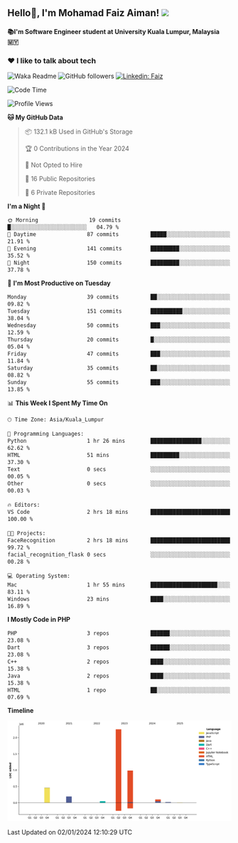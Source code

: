 <h2> Hello👋, I'm Mohamad Faiz Aiman! <img src="https://media.giphy.com/media/12oufCB0MyZ1Go/giphy.gif" width="50"></h2>

#### 📚I'm Software Engineer student at University Kuala Lumpur, Malaysia 🇲🇾
###  ❤️ I like to talk about tech 


![Waka Readme](https://github.com/anmol098/anmol098/workflows/Waka%20Readme/badge.svg)
![GitHub followers](https://img.shields.io/github/followers/faizaiman?label=Follow&style=social)
[![Linkedin: Faiz](https://img.shields.io/badge/-Faiz-blue?style=flat-square&logo=Linkedin&logoColor=white&link=https://www.linkedin.com/in/mohamad-faiz-aiman-623747192/)](https://www.linkedin.com/in/mohamad-faiz-aiman-623747192/)

<!--START_SECTION:waka-->
![Code Time](http://img.shields.io/badge/Code%20Time-209%20hrs%2042%20mins-blue)

![Profile Views](http://img.shields.io/badge/Profile%20Views-0-blue)

**🐱 My GitHub Data** 

> 📦 132.1 kB Used in GitHub's Storage 
 > 
> 🏆 0 Contributions in the Year 2024
 > 
> 🚫 Not Opted to Hire
 > 
> 📜 16 Public Repositories 
 > 
> 🔑 6 Private Repositories 
 > 
**I'm a Night 🦉** 

```text
🌞 Morning                19 commits          █░░░░░░░░░░░░░░░░░░░░░░░░   04.79 % 
🌆 Daytime                87 commits          █████░░░░░░░░░░░░░░░░░░░░   21.91 % 
🌃 Evening                141 commits         █████████░░░░░░░░░░░░░░░░   35.52 % 
🌙 Night                  150 commits         █████████░░░░░░░░░░░░░░░░   37.78 % 
```
📅 **I'm Most Productive on Tuesday** 

```text
Monday                   39 commits          ██░░░░░░░░░░░░░░░░░░░░░░░   09.82 % 
Tuesday                  151 commits         ██████████░░░░░░░░░░░░░░░   38.04 % 
Wednesday                50 commits          ███░░░░░░░░░░░░░░░░░░░░░░   12.59 % 
Thursday                 20 commits          █░░░░░░░░░░░░░░░░░░░░░░░░   05.04 % 
Friday                   47 commits          ███░░░░░░░░░░░░░░░░░░░░░░   11.84 % 
Saturday                 35 commits          ██░░░░░░░░░░░░░░░░░░░░░░░   08.82 % 
Sunday                   55 commits          ███░░░░░░░░░░░░░░░░░░░░░░   13.85 % 
```


📊 **This Week I Spent My Time On** 

```text
🕑︎ Time Zone: Asia/Kuala_Lumpur

💬 Programming Languages: 
Python                   1 hr 26 mins        ████████████████░░░░░░░░░   62.62 % 
HTML                     51 mins             █████████░░░░░░░░░░░░░░░░   37.30 % 
Text                     0 secs              ░░░░░░░░░░░░░░░░░░░░░░░░░   00.05 % 
Other                    0 secs              ░░░░░░░░░░░░░░░░░░░░░░░░░   00.03 % 

🔥 Editors: 
VS Code                  2 hrs 18 mins       █████████████████████████   100.00 % 

🐱‍💻 Projects: 
FaceRecognition          2 hrs 18 mins       █████████████████████████   99.72 % 
facial_recognition_flask 0 secs              ░░░░░░░░░░░░░░░░░░░░░░░░░   00.28 % 

💻 Operating System: 
Mac                      1 hr 55 mins        █████████████████████░░░░   83.11 % 
Windows                  23 mins             ████░░░░░░░░░░░░░░░░░░░░░   16.89 % 
```

**I Mostly Code in PHP** 

```text
PHP                      3 repos             ██████░░░░░░░░░░░░░░░░░░░   23.08 % 
Dart                     3 repos             ██████░░░░░░░░░░░░░░░░░░░   23.08 % 
C++                      2 repos             ████░░░░░░░░░░░░░░░░░░░░░   15.38 % 
Java                     2 repos             ████░░░░░░░░░░░░░░░░░░░░░   15.38 % 
HTML                     1 repo              ██░░░░░░░░░░░░░░░░░░░░░░░   07.69 % 
```



**Timeline**

![Lines of Code chart](https://raw.githubusercontent.com/faizaiman/faizaiman/main/assets/bar_graph.png)


 Last Updated on 02/01/2024 12:10:29 UTC
<!--END_SECTION:waka-->
